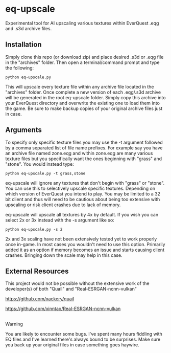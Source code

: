 # eq-upscale

Experimental tool for AI upscaling various textures within EverQuest .eqg and .s3d archive files.

## Installation

Simply clone this repo (or download zip) and place desired .s3d or .eqg file in the "archives" folder. Then open a terminal/command prompt and type the following:
```
python eq-upscale.py
```
This will upscale every texture file within any archive file located in the "archives" folder. Once complete a new version of each .eqg/.s3d archive will be generated in the root eq-upscale folder. Simply copy this archive into your EverQuest directory and overwrite the existing one to load them into the game. Be sure to make backup copies of your original archive files just in case.

## Arguments

To specify only specific texture files you may use the -t argument followed by a comma separated list of file name prefixes.
For example say you have an archive file named zone.eqg and within zone.eqg are many various texture files but you specifically want the ones beginning with "grass" and "stone". You would instead type:
```
python eq-upscale.py -t grass,stone
```
eq-upscale will ignore any textures that don't begin with "grass" or "stone". You can use this to selectively upscale specific textures. Depending on which version of EverQuest you intend to play. You may be limited to a 32 bit client and thus will need to be cautious about being too extensive with upscaling or risk client crashes due to lack of memory.

eq-upscale will upscale all textures by 4x by default. If you wish you can select 2x or 3x instead with the -s argument like so:
```
python eq-upscale.py -s 2
```
2x and 3x scaling have not been extensively tested yet to work properly once in-game. In most cases you wouldn't need to use this option. Primarily added it as an option if memory becomes an issue and starts causing client crashes. Bringing down the scale may help in this case.
<br/>

## External Resources
This project would not be possible without the extensive work of the developer(s) of both "Quail" and "Real-ESRGAN-ncnn-vulkan"

https://github.com/xackery/quail

https://github.com/xinntao/Real-ESRGAN-ncnn-vulkan
<br/><br/>

> [!WARNING]
> You are likely to encounter some bugs. I've spent many hours fiddling with EQ files and I've learned there's always bound to be surprises. Make sure you back up your original files in case something goes haywire.